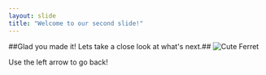 ```yaml
---
layout: slide
title: "Welcome to our second slide!"
---
```

##Glad you made it!  Lets take a close look at what's next.##
![Cute Ferret](https://user-images.githubusercontent.com/44793730/113813179-43f9e700-9724-11eb-924e-23eae1d9edb0.jpeg)

Use the left arrow to go back!
